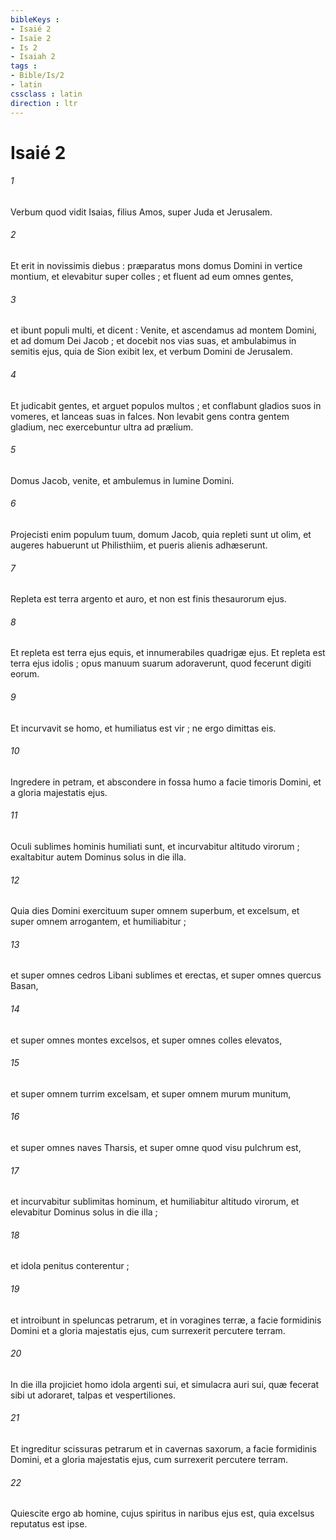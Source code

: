 ```yaml
---
bibleKeys : 
- Isaié 2
- Isaïe 2
- Is 2
- Isaiah 2
tags : 
- Bible/Is/2
- latin
cssclass : latin
direction : ltr
---
```


# Isaié 2

###### 1
Verbum quod vidit Isaias, filius Amos, super Juda et Jerusalem.
###### 2
Et erit in novissimis diebus : præparatus mons domus Domini in vertice montium, et elevabitur super colles ; et fluent ad eum omnes gentes,
###### 3
et ibunt populi multi, et dicent : Venite, et ascendamus ad montem Domini, et ad domum Dei Jacob ; et docebit nos vias suas, et ambulabimus in semitis ejus, quia de Sion exibit lex, et verbum Domini de Jerusalem.
###### 4
Et judicabit gentes, et arguet populos multos ; et conflabunt gladios suos in vomeres, et lanceas suas in falces. Non levabit gens contra gentem gladium, nec exercebuntur ultra ad prælium.
###### 5
Domus Jacob, venite, et ambulemus in lumine Domini.
###### 6
Projecisti enim populum tuum, domum Jacob, quia repleti sunt ut olim, et augeres habuerunt ut Philisthiim, et pueris alienis adhæserunt.
###### 7
Repleta est terra argento et auro, et non est finis thesaurorum ejus.
###### 8
Et repleta est terra ejus equis, et innumerabiles quadrigæ ejus. Et repleta est terra ejus idolis ; opus manuum suarum adoraverunt, quod fecerunt digiti eorum.
###### 9
Et incurvavit se homo, et humiliatus est vir ; ne ergo dimittas eis.
###### 10
Ingredere in petram, et abscondere in fossa humo a facie timoris Domini, et a gloria majestatis ejus.
###### 11
Oculi sublimes hominis humiliati sunt, et incurvabitur altitudo virorum ; exaltabitur autem Dominus solus in die illa.
###### 12
Quia dies Domini exercituum super omnem superbum, et excelsum, et super omnem arrogantem, et humiliabitur ;
###### 13
et super omnes cedros Libani sublimes et erectas, et super omnes quercus Basan,
###### 14
et super omnes montes excelsos, et super omnes colles elevatos,
###### 15
et super omnem turrim excelsam, et super omnem murum munitum,
###### 16
et super omnes naves Tharsis, et super omne quod visu pulchrum est,
###### 17
et incurvabitur sublimitas hominum, et humiliabitur altitudo virorum, et elevabitur Dominus solus in die illa ;
###### 18
et idola penitus conterentur ;
###### 19
et introibunt in speluncas petrarum, et in voragines terræ, a facie formidinis Domini et a gloria majestatis ejus, cum surrexerit percutere terram.
###### 20
In die illa projiciet homo idola argenti sui, et simulacra auri sui, quæ fecerat sibi ut adoraret, talpas et vespertiliones.
###### 21
Et ingreditur scissuras petrarum et in cavernas saxorum, a facie formidinis Domini, et a gloria majestatis ejus, cum surrexerit percutere terram.
###### 22
Quiescite ergo ab homine, cujus spiritus in naribus ejus est, quia excelsus reputatus est ipse.
